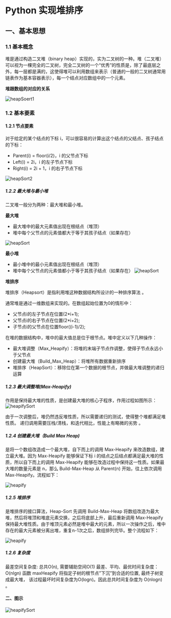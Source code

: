 # Python 实现堆排序
## 一、基本思想

### 1.1 基本概念

堆是通过构造二叉堆（binary heap）实现的，实为二叉树的一种。堆（二叉堆）可以视为一棵完全的二叉树，完全二叉树的一个“优秀”的性质是，除了最底层之外，每一层都是满的，这使得堆可以利用数组来表示（普通的一般的二叉树通常用链表作为基本容器表示），每一个结点对应数组中的一个元素。

**堆跟数组的对应的关系**

![heapSoert1](../images/heapifySort1.png)


### 1.2 基本要素
#### 1.2.1 节点要素
对于给定的某个结点的下标 i，可以很容易的计算出这个结点的父结点、孩子结点的下标：

+ Parent(i) = floor(i/2)，i 的父节点下标
+ Left(i) = 2i，i 的左子节点下标
+ Right(i) = 2i + 1，i 的右子节点下标

![heapSort2](../images/heapifySort2.png)

##### 1.2.2 最大堆与最小堆

二叉堆一般分为两种：最大堆和最小堆。


**最大堆**
+ 最大堆中的最大元素值出现在根结点（堆顶）
+ 堆中每个父节点的元素值都大于等于其孩子结点（如果存在）

![heapSort](../images/heapifySort3.png)


**最小堆**

+ 最小堆中的最小元素值出现在根结点（堆顶）
+ 堆中每个父节点的元素值都小于等于其孩子结点（如果存在）
![heapSort](../images/heapifySort4.png)

**堆排序**

堆排序（Heapsort）是指利用堆这种数据结构所设计的一种排序算法 。

通常堆是通过一维数组来实现的。在数组起始位置为0的情形中：

+ 父节点i的左子节点在位置(2*i+1);
+ 父节点i的右子节点在位置(2*i+2);
+ 子节点i的父节点在位置floor((i-1)/2);

在堆的数据结构中，堆中的最大值总是位于根节点。堆中定义以下几种操作：

+ 最大堆调整（Max_Heapify）：将堆的末端子节点作调整，使得子节点永远小于父节点
+ 创建最大堆（Build_Max_Heap）：将堆所有数据重新排序
+ 堆排序（HeapSort）：移除位在第一个数据的根节点，并做最大堆调整的递归运算

##### 1.2.3 最大调整堆(Max-Heapify)
作用是保持最大堆的性质，是创建最大堆的核心子程序，作用过程如图所示：
![heapifySort](../images/heapifySort5.png)

由于一次调整后，堆仍然违反堆性质，所以需要递归的测试，使得整个堆都满足堆性质。
递归调用需要压栈/清栈，和迭代相比，性能上有略微的劣势 。



##### 1.2.4 创建最大堆（Build Max Heap)

是将一个数组改造成一个最大堆，自下而上的调用 Max-Heapify 来改造数组，建立最大堆。因为 Max-Heapify 能够保证下标 i 的结点之后结点都满足最大堆的性质，所以自下而上的调用 Max-Heapify 能够在改造过程中保持这一性质。如果最大堆的数量元素是 n，那么 Build-Max-Heap 从 Parent(n) 开始，往上依次调用 Max-Heapify。流程如下：


![heapify](../images/heapifySort6.png)

##### 1.2.5 堆排序

是堆排序的接口算法，Heap-Sort 先调用 Build-Max-Heap 将数组改造为最大堆，然后将堆顶和堆底元素交换，之后将底部上升，最后重新调用 Max-Heapify 保持最大堆性质。由于堆顶元素必然是堆中最大的元素，所以一次操作之后，堆中存在的最大元素被分离出堆，重复n-1次之后，数组排列完毕。整个流程如下：

![heapify](../images/heapifySort7.png)



##### 1.2.6 复杂度

最差空间复杂度: 总共О(n), 需要辅助空间O(1)
最差、平均、最优时间复杂度：O(nlgn)
函数 maxHeapify 将指定子树的根节点”下沉”到合适的位置, 最终子树变成最大堆， 该过程最坏时间复杂度为O(logn)。因此总共时间复杂度为 O(nlogn) 。


#### 二、图示
![heapifySort](../images/heapifySort.png)

